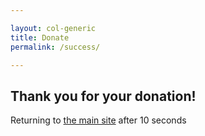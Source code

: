 ```yaml
---

layout: col-generic
title: Donate
permalink: /success/

---
```


<h2>Thank you for your donation!</h2>
<!-- Modify this according to your requirement -->
<div>
  Returning to <a href="https://owasp.org/">the main site</a> after <span id="countdown">10</span> seconds
</div>
<!-- JavaScript part -->
<script type="text/javascript">
    
    // Total seconds to wait
    var seconds = 10;
    
    function countdown() {
        seconds = seconds - 1;
        if (seconds < 0) {
            // Change your redirection link here
            window.location = "https://owasp.org";
        } else {
            // Update remaining seconds
            document.getElementById("countdown").innerHTML = seconds;
            // Count down using javascript
            window.setTimeout("countdown()", 1000);
        }
    }
    
    // Run countdown function
    countdown();
    
</script>
